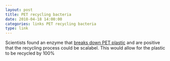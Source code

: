 ```yaml
---
layout: post
title: PET recycling bacteria
date: 2018-04-18 14:00:00
categories: links PET recycling bacteria
type: link
---
```


Scientists found an enzyme that [breaks down PET plastic](https://www.theguardian.com/environment/2018/apr/16/scientists-accidentally-create-mutant-enzyme-that-eats-plastic-bottles) and are positive that the recycling process could be scalabel. This would allow for the plastic to be recycled by 100%